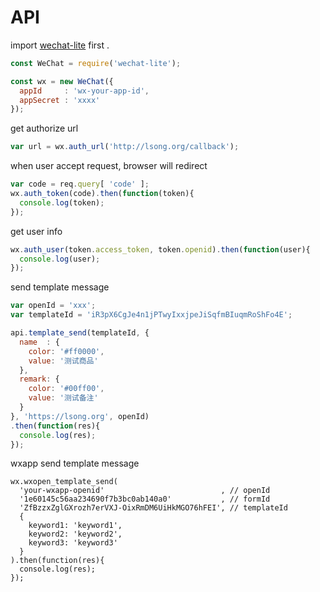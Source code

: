 API
===

import [wechat-lite](https://npmjs.org/package/wechat-lite) first .

```js
const WeChat = require('wechat-lite');

const wx = new WeChat({
  appId     : 'wx-your-app-id',
  appSecret : 'xxxx'
});
```

get authorize url

```js
var url = wx.auth_url('http://lsong.org/callback');
```

when user accept request, browser will redirect

```js
var code = req.query[ 'code' ];
wx.auth_token(code).then(function(token){
  console.log(token);
});
```

get user info

```js
wx.auth_user(token.access_token, token.openid).then(function(user){
  console.log(user);
});
```

send template message

```js
var openId = 'xxx';
var templateId = 'iR3pX6CgJe4n1jPTwyIxxjpeJiSqfmBIuqmRoShFo4E';

api.template_send(templateId, {
  name  : {
    color: '#ff0000',
    value: '测试商品'
  },
  remark: {
    color: '#00ff00',
    value: '测试备注'
  }
}, 'https://lsong.org', openId)
.then(function(res){
  console.log(res);
});
```

wxapp send template message

```
wx.wxopen_template_send(
  'your-wxapp-openid'                          , // openId
  '1e60145c56aa234690f7b3bc0ab140a0'           , // formId
  'ZfBzzxZglGXrozh7erVXJ-OixRmDM6UiHkMGO76hFEI', // templateId
  {
    keyword1: 'keyword1',
    keyword2: 'keyword2',
    keyword3: 'keyword3'
  }
).then(function(res){
  console.log(res);
});
```
